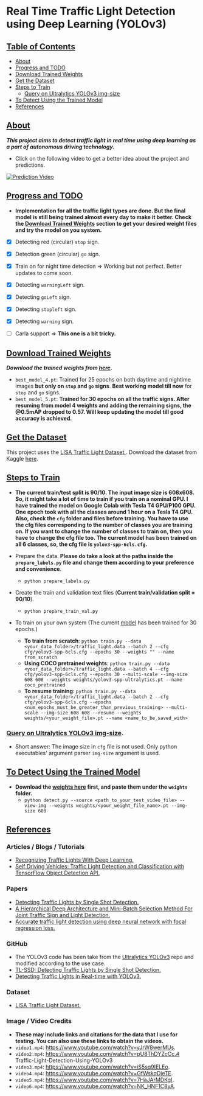 # Real Time Traffic Light Detection using Deep Learning (YOLOv3)



## <u>Table of Contents</u>

* [About](#About)
* [Progress and TODO](#Progress-and-TODO)
* [Download Trained Weights](#Download-Trained-Weights)
* [Get the Dataset](#Get-the-Dataset)
* [Steps to Train](#Steps-to-Train)
  * [Query on Ultralytics YOLOv3 img-size](#Query-on-Ultralytics-YOLOv3-img-size)
* [To Detect Using the Trained Model](#To-Detect-Using-the-Trained-Model)
* [References](#References)



## <u>About</u>

***This project aims to detect traffic light in real time using deep learning as a part of autonomous driving technology.***

* Click on the following video to get a better idea about the project and predictions.

[![Prediction Video](https://github.com/sovit-123/Traffic-Light-Detection-Using-YOLOv3/blob/master/preview_images/vid_prev2.PNG?raw=true)](https://youtu.be/VOK0EciDzmU)



## <u>Progress and TODO</u>

* **Implementation for all the traffic light types are done. But the final model is still being trained almost every day to make it better. Check the [Download Trained Weights](#Download-Trained-Weights) section to get your desired weight files and try the model on you system.**

- [x] Detecting red (circular) `stop` sign.
- [x] Detection green (circular) `go` sign.
- [x] Train on for night time detection => Working but not perfect. Better updates to come soon.
- [x] Detecting `warningLeft` sign.
- [x] Detecting `goLeft` sign.
- [x] Detecting `stopleft` sign.
- [x] Detecting `warning` sign.
- [ ] Carla support => **This one is a bit tricky.**



## <u>Download Trained Weights</u>

***Download the trained weights from [here](https://drive.google.com/drive/folders/1nGRGqw5KP6js9UbXDL5G99j_jYdKgdXl?usp=sharing).***

* `best_model_4.pt`: Trained for 25 epochs on both daytime and nightime images **but only on `stop` and `go` signs**. **Best working model till now** for `stop` and `go` signs.
* `best_model_5.pt`: **Trained for 30 epochs on all the traffic signs. After resuming from model 4 weights and adding the remaining signs, the @0.5mAP dropped to 0.57. Will keep updating the model till good accuracy is achieved.**



## <u>Get the Dataset</u>

This project uses the [LISA Traffic Light Dataset.](https://www.kaggle.com/mbornoe/lisa-traffic-light-dataset). Download the dataset from Kaggle [here](https://www.kaggle.com/mbornoe/lisa-traffic-light-dataset).



## <u>Steps to Train</u>

* **The current train/test split is 90/10. The input image size is 608x608. So, it might take a lot of time to train if you train on a nominal GPU. I have trained the model on Google Colab with Tesla T4 GPU/P100 GPU. One epoch took with all the classes around 1 hour on a Tesla T4 GPU. Also, check the `cfg` folder and files before training. You have to use the cfg files corresponding to the number of classes you are training on. If you want to change the number of classes to train on, then you have to change the cfg file too. The current model has been trained on all 6 classes, so, the cfg file is `yolov3-spp-6cls.cfg`.** 

* Prepare the data. **Please do take a look at the paths inside the `prepare_labels.py` file and change them according to your preference and convenience**.
  * `python prepare_labels.py`
* Create the train and validation text files (**Current train/validation split = 90/10**).
  * `python prepare_train_val.py`
* To train on your own system (The current [model](https://drive.google.com/drive/folders/1nGRGqw5KP6js9UbXDL5G99j_jYdKgdXl?usp=sharing) has been trained for 30 epochs.)
  * **To train from scratch**: `python train.py --data <your_data_folder>/traffic_light.data --batch 2 --cfg cfg/yolov3-spp-6cls.cfg --epochs 30 --weights "" --name from_scratch`
  * **Using COCO pretrained weights**: `python train.py --data <your_data_folder>/traffic_light.data --batch 4 --cfg cfg/yolov3-spp-6cls.cfg --epochs 30 --multi-scale --img-size 608 608 --weights weights/yolov3-spp-ultralytics.pt --name coco_pretrained`
  * **To resume training**: `python train.py --data <your_data_folder>/traffic_light.data --batch 2 --cfg cfg/yolov3-spp-6cls.cfg --epochs <num_epochs_must_be_greater_than_previous_training> --multi-scale --img-size 608 608 --resume --weights weights/<your_weight_file>.pt --name <name_to_be_saved_with>`

### [Query on Ultralytics YOLOv3 img-size](https://github.com/ultralytics/yolov3/issues/456).

* Short answer: The image size in `cfg` file is not used. Only python executables' argument parser `img-size` argument is used.



## <u>To Detect Using the Trained Model</u>

* **Download the [weights here](https://drive.google.com/drive/folders/1nGRGqw5KP6js9UbXDL5G99j_jYdKgdXl?usp=sharing) first, and paste them under the `weights` folder.**
  * `python detect.py --source <path_to_your_test_video_file> --view-img --weights weights/<your_weight_file_name>.pt --img-size 608`

 

## <u>References</u>

### Articles / Blogs / Tutorials

* [Recognizing Traffic Lights With Deep Learning.](https://www.freecodecamp.org/news/recognizing-traffic-lights-with-deep-learning-23dae23287cc/)
* [Self Driving Vehicles: Traffic Light Detection and Classification with TensorFlow Object Detection API.](https://becominghuman.ai/traffic-light-detection-tensorflow-api-c75fdbadac62)

### Papers

* [Detecting Traffic Lights by Single Shot Detection.](https://arxiv.org/pdf/1805.02523.pdf)
* [A Hierarchical Deep Architecture and Mini-Batch Selection Method For Joint Traffic Sign and Light Detection.](https://arxiv.org/pdf/1806.07987v2.pdf)
* [Accurate traffic light detection using deep neural network with focal regression loss.](https://pdf.sciencedirectassets.com/271526/1-s2.0-S0262885619X00062/1-s2.0-S0262885619300538/main.pdf?X-Amz-Security-Token=IQoJb3JpZ2luX2VjENH%2F%2F%2F%2F%2F%2F%2F%2F%2F%2FwEaCXVzLWVhc3QtMSJHMEUCIGJS6acKy%2Bn%2BogLTPASdUHm2kcAgzf%2BqPN9p8OeOtqjLAiEA%2F%2BXJIsDU4zTfeAt64IuxzWijoPZCAo8bGluHqWEyANsqvQMIuf%2F%2F%2F%2F%2F%2F%2F%2F%2F%2FARADGgwwNTkwMDM1NDY4NjUiDDRiyVid6olIGdZwzyqRA10sNlWjy52x5aHLEkbyTlAwKwbhfH5gpZfQkY5ZnbhmzmOJAyj16Ij6x1D3cJL3XTMMT9Bj8TXdEOISOnDN2ZDThSTyotxowSzF3GN1V%2Brwgsv07x6GgyUGQz1TsZrbNxrdV2nYPKukv9PUNdcyDXeIWYh5emqvRSl75xtX5%2BGA9%2Be8OkAe8LjrsQJO4M%2BWL5vtSfc2ljzZH%2B%2FWHRwT8YJy8HWVoH1RyEOa1UdOaqfC1f2LYi2AiyAhEg4ODoAqrC9IXDOX%2BynMp4YbmUfUXff%2BCb%2F%2FpBfnuxYXXHGqZxFwf6hex%2FlQietzZ%2FJZnfM1dxZFkWdZjXMPeY6J6k5itnCQt6155HICBAaCD4jnCD93EG3CWTcQFGw5Fa59xkM6dRcyjFCyjvvOoDcOQkOdC9KkqXTEsviKA%2BGtfbR9VdfHxXTz6Eg3L2r0e%2FMD%2BWnKC9gE1O305BfGwVpH8QoC4y2YA6J6EB5SRcYcAYfVHEXae8jFcmT7RwqMlNmkvi5UARGyOOOj0HfuPQQj2Yn1c7qAMKKTk%2FoFOusBF61AXrHbnIYcGm4t9%2FshIODSgtKRGuw2AgBfRK8OQzmSoPfxhmZBph8Cg7vLOWlc6tygObNnLajEnuHOqENs0MNVERQRqeypLtugKOjYPTXhx6c2QHdu3dxq2xxVl4G%2FouOSad0Jk4shK1tvi4zBK7XubyhBnZg2nYEPJY87jCqMiyi8frITa51hPkILVTPH%2BMnWj71w52itNJCgoZ%2FLGKr%2F0yvE4ASCGEP0mGPdv3%2BkRJdQDNXnTlZZJ2jBDnUF8ppTA%2F5Ts8TG0MlXlvVmokNAHToumbuwlKA6LtGQFM5Ik3ksBZ4y2v3mMw%3D%3D&X-Amz-Algorithm=AWS4-HMAC-SHA256&X-Amz-Date=20200825T092944Z&X-Amz-SignedHeaders=host&X-Amz-Expires=300&X-Amz-Credential=ASIAQ3PHCVTYZSN4AUAD%2F20200825%2Fus-east-1%2Fs3%2Faws4_request&X-Amz-Signature=1a06167c3e97cae86c5f885091428f6313cd222846cba3196edfdd450e77f805&hash=42e81b760f319091bff8aa28f407c0be53b094e96dedd3e5895cf54cbcec3de6&host=68042c943591013ac2b2430a89b270f6af2c76d8dfd086a07176afe7c76c2c61&pii=S0262885619300538&tid=spdf-d78c15ef-4334-4615-9de5-b6e7a4fbcc3c&sid=9cbac0327e3d654a474b03703362e7cee4bdgxrqb&type=client)

### GitHub

* The YOLOv3 code has been take from the [Ultralytics YOLOv3](https://github.com/ultralytics/yolov3) repo and modified according to the use case.
* [TL-SSD: Detecting Traffic Lights by Single Shot Detection.](https://github.com/julimueller/tl_ssd)
* [Detecting Traffic Lights in Real-time with YOLOv3.](https://github.com/berktepebag/Traffic-light-detection-with-YOLOv3-BOSCH-traffic-light-dataset)

### Dataset

* [LISA Traffic Light Dataset.](https://www.kaggle.com/mbornoe/lisa-traffic-light-dataset)

### Image / Video Credits 

* **These may include links and citations for the data that I use for testing. You can also use these links to obtain the videos.**
* `video1.mp4`: https://www.youtube.com/watch?v=yJrW8werMUs.
* `video2.mp4`: https://www.youtube.com/watch?v=pU8ThDYZcCc.# Traffic-Light-Detection-Using-YOLOv3
* `video3.mp4`: https://www.youtube.com/watch?v=iS5sq9IELEo.
* `video4.mp4`: https://www.youtube.com/watch?v=GfWskqDjeTE.
* `video5.mp4`: https://www.youtube.com/watch?v=7HaJArMDKgI.
* `video6.mp4`: https://www.youtube.com/watch?v=NK_HNF1C8yA.
